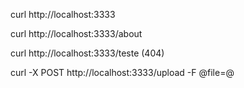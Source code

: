 curl http://localhost:3333

curl http://localhost:3333/about

curl http://localhost:3333/teste (404)

curl -X POST http://localhost:3333/upload -F @file=@<arquivo>
